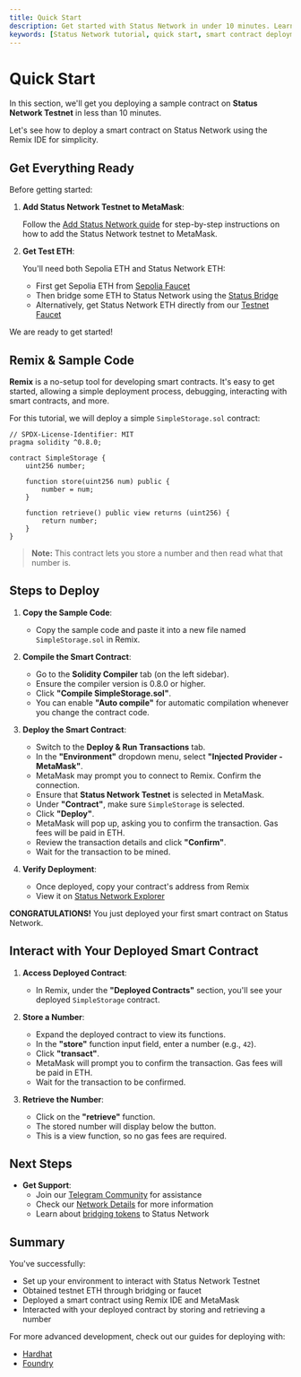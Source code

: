 ```yaml
---
title: Quick Start
description: Get started with Status Network in under 10 minutes. Learn how to deploy your first smart contract using Remix IDE, get test ETH, and interact with the network.
keywords: [Status Network tutorial, quick start, smart contract deployment, Remix IDE, blockchain development, testnet setup, MetaMask configuration]
---
```


# Quick Start

In this section, we'll get you deploying a sample contract on **Status Network Testnet** in less than 10 minutes.

Let's see how to deploy a smart contract on Status Network using the Remix IDE for simplicity.

## Get Everything Ready

Before getting started:

1. **Add Status Network Testnet to MetaMask**:

   Follow the [Add Status Network guide](/general-info/add-status-network) for step-by-step instructions on how to add the Status Network testnet to MetaMask.

2. **Get Test ETH**:

   You'll need both Sepolia ETH and Status Network ETH:
   - First get Sepolia ETH from [Sepolia Faucet](https://faucet.status.network)
   - Then bridge some ETH to Status Network using the [Status Bridge](https://bridge.status.network)
   - Alternatively, get Status Network ETH directly from our [Testnet Faucet](https://sepoliascan.status.network/address/0x06338B70F1eAbc60d7A82C083e605C07F78bb878)

We are ready to get started!

## Remix & Sample Code

**Remix** is a no-setup tool for developing smart contracts. It's easy to get started, allowing a simple deployment process, debugging, interacting with smart contracts, and more.

For this tutorial, we will deploy a simple `SimpleStorage.sol` contract:

```solidity
// SPDX-License-Identifier: MIT
pragma solidity ^0.8.0;

contract SimpleStorage {
    uint256 number;
    
    function store(uint256 num) public {
        number = num;
    }

    function retrieve() public view returns (uint256) {
        return number;
    }
}
```

> **Note:** This contract lets you store a number and then read what that number is.

## Steps to Deploy

1. **Copy the Sample Code**:

   - Copy the sample code and paste it into a new file named `SimpleStorage.sol` in Remix.

2. **Compile the Smart Contract**:

   - Go to the **Solidity Compiler** tab (on the left sidebar).
   - Ensure the compiler version is 0.8.0 or higher.
   - Click **"Compile SimpleStorage.sol"**.
   - You can enable **"Auto compile"** for automatic compilation whenever you change the contract code.

3. **Deploy the Smart Contract**:

   - Switch to the **Deploy & Run Transactions** tab.
   - In the **"Environment"** dropdown menu, select **"Injected Provider - MetaMask"**.
   - MetaMask may prompt you to connect to Remix. Confirm the connection.
   - Ensure that **Status Network Testnet** is selected in MetaMask.
   - Under **"Contract"**, make sure `SimpleStorage` is selected.
   - Click **"Deploy"**.
   - MetaMask will pop up, asking you to confirm the transaction. Gas fees will be paid in ETH.
   - Review the transaction details and click **"Confirm"**.
   - Wait for the transaction to be mined.

4. **Verify Deployment**:
   
   - Once deployed, copy your contract's address from Remix
   - View it on [Status Network Explorer](https://sepoliascan.status.network)

**CONGRATULATIONS!** You just deployed your first smart contract on Status Network.

## Interact with Your Deployed Smart Contract

1. **Access Deployed Contract**:

   - In Remix, under the **"Deployed Contracts"** section, you'll see your deployed `SimpleStorage` contract.

2. **Store a Number**:

   - Expand the deployed contract to view its functions.
   - In the **"store"** function input field, enter a number (e.g., `42`).
   - Click **"transact"**.
   - MetaMask will prompt you to confirm the transaction. Gas fees will be paid in ETH.
   - Wait for the transaction to be confirmed.

3. **Retrieve the Number**:

   - Click on the **"retrieve"** function.
   - The stored number will display below the button.
   - This is a view function, so no gas fees are required.

## Next Steps

- **Get Support**:
  - Join our [Telegram Community](https://t.me) for assistance
  - Check our [Network Details](/general-info/network-details) for more information
  - Learn about [bridging tokens](/general-info/bridge/bridging-testnet) to Status Network

## Summary

You've successfully:
- Set up your environment to interact with Status Network Testnet
- Obtained testnet ETH through bridging or faucet
- Deployed a smart contract using Remix IDE and MetaMask
- Interacted with your deployed contract by storing and retrieving a number

For more advanced development, check out our guides for deploying with:
- [Hardhat](/tutorials/deploying-contracts/using-hardhat)
- [Foundry](/tutorials/deploying-contracts/using-foundry)